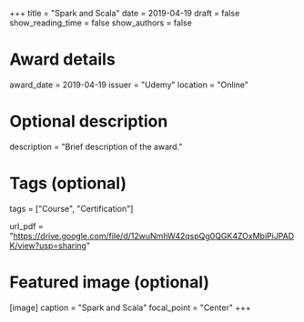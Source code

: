 +++
title = "Spark and Scala"
date = 2019-04-19
draft = false
show_reading_time = false
show_authors = false

# Award details
award_date = 2019-04-19
issuer = "Udemy"
location = "Online"

# Optional description
description = "Brief description of the award."

# Tags (optional)
tags = ["Course", "Certification"]

url_pdf = "https://drive.google.com/file/d/12wuNmhW42qspQg0QGK4ZOxMbiPiJPADK/view?usp=sharing"

# Featured image (optional)
[image]
  caption = "Spark and Scala"
  focal_point = "Center"
+++
